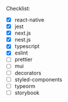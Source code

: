 Checklist:

- [x] react-native
- [x] jest
- [x] next.js
- [x] nest.js
- [x] typescript
- [x] eslint
- [ ] prettier
- [ ] mui
- [ ] decorators
- [ ] styled-components
- [ ] typeorm
- [ ] storybook
